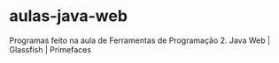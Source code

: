 # aulas-java-web
Programas feito na aula de Ferramentas de Programação 2. Java Web | Glassfish | Primefaces
